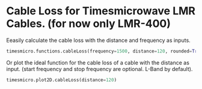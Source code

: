 # Cable Loss for Timesmicrowave LMR Cables. (for now only LMR-400)

Eeasily calculate the cable loss with the distance and frequency as inputs.

```python
timesmicro.functions.cableLoss(frequency=1500, distance=120, rounded=True)
```
Or plot the ideal function for the cable loss of a cable with the distance as input. (start frequency and stop frequency are optional. L-Band by default).

```python
timesmicro.plot2D.cableLoss(distance=120)
```
